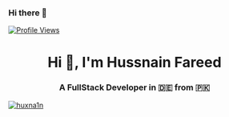 ### Hi there 👋
[![Profile Views](https://komarev.com/ghpvc/?username=husnainfareed&color=blue&style=plastic)](https://github.com/husnainfareed)
<h1 align="center">Hi 👋, I'm Hussnain Fareed</h1>
<h3 align="center">A FullStack Developer in 🇩🇪 from 🇵🇰</h3>
<p align="left"> <a href="https://twitter.com/huxna1n" target="blank"><img src="https://img.shields.io/twitter/follow/huxna1n?logo=twitter&style=for-the-badge" alt="huxna1n" /></a> </p>

<!--
**husnainfareed/husnainfareed** is a ✨ _special_ ✨ repository because its `README.md` (this file) appears on your GitHub profile.

Here are some ideas to get you started:

- 🔭 I’m currently working on ...
- 🌱 I’m currently learning ...
- 👯 I’m looking to collaborate on ...
- 🤔 I’m looking for help with ...
- 💬 Ask me about ...
- 📫 How to reach me: ...
- 😄 Pronouns: ...
- ⚡ Fun fact: ...
-->
